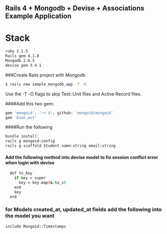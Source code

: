 ## Rails 4 + Mongodb + Devise + Associations Example Application

# Stack
```sh
ruby 2.1.5
Rails gem 4.1.8
Mongodb 2.6.5
devise gem 3.4.1
```

###Create Rails project with Mongodb
```sh
$ rails new sample_mongodb_app -T -O
```

Use the -T -O flags to skip Test::Unit files and Active Record files.

####Add this two gem:
```sh
gem 'mongoid', '~> 4', github: 'mongoid/mongoid'
gem 'bson_ext'
```

####Run the following
```sh
bundle install:
rails g mongoid:config
rails g scaffold Student name:string email:string
```
#### Add the following method into devise model to fix session conflict error when login with devise
```sh
  def to_key
    if key = super
      key = key.map(&:to_s)
    end
    key
  end
```

### for Models created_at, updated_at fields add the following into the model you want
```sh
include Mongoid::Timestamps
```